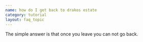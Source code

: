 ```yaml
---
name: how do I get back to drakos estate
category: tutorial
layout: faq_topic
---
```

The simple answer is that once you leave you can not go back.